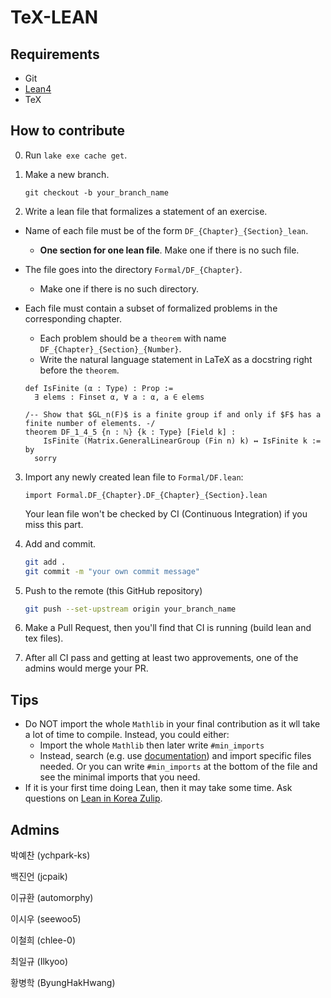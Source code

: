 # TeX-LEAN

## Requirements

- Git
- [Lean4](https://github.com/leanprover/lean4)
- TeX

## How to contribute

0. Run `lake exe cache get`.
1. Make a new branch.

    ```
    git checkout -b your_branch_name
    ```

2. Write a lean file that formalizes a statement of an exercise.
  - Name of each file must be of the form `DF_{Chapter}_{Section}_lean`.
    - **One section for one lean file**. Make one if there is no such file.
  - The file goes into the directory `Formal/DF_{Chapter}`.
    - Make one if there is no such directory.
  - Each file must contain a subset of formalized problems in the corresponding chapter.
    - Each problem should be a `theorem` with name `DF_{Chapter}_{Section}_{Number}`.
    - Write the natural language statement in LaTeX as a docstring right before the `theorem`.

    ```lean
    def IsFinite (α : Type) : Prop :=
      ∃ elems : Finset α, ∀ a : α, a ∈ elems

    /-- Show that $GL_n(F)$ is a finite group if and only if $F$ has a
    finite number of elements. -/
    theorem DF_1_4_5 {n : ℕ} {k : Type} [Field k] :
        IsFinite (Matrix.GeneralLinearGroup (Fin n) k) ↔ IsFinite k := by
      sorry
    ```

3. Import any newly created lean file to `Formal/DF.lean`:

    ```lean
    import Formal.DF_{Chapter}.DF_{Chapter}_{Section}.lean
    ```

    Your lean file won't be checked by CI (Continuous Integration) if you miss this part.

4. Add and commit.

    ```sh
    git add .
    git commit -m "your own commit message"
    ```

5. Push to the remote (this GitHub repository)

    ```sh
    git push --set-upstream origin your_branch_name
    ```

6. Make a Pull Request, then you'll find that CI is running (build lean and tex files).

7. After all CI pass and getting at least two approvements, one of the admins would merge your PR.

## Tips

- Do NOT import the whole `Mathlib` in your final contribution as it wll take a lot of time to compile. Instead, you could either:
  - Import the whole `Mathlib` then later write `#min_imports` 
  - Instead, search (e.g. use [documentation](https://leanprover-community.github.io/mathlib4_docs/index.html)) and import specific files needed. Or you can write `#min_imports` at the bottom of the file and see the minimal imports that you need.
- If it is your first time doing Lean, then it may take some time. Ask questions on [Lean in Korea Zulip](https://lean-in-korea.zulipchat.com/). 

## Admins

박예찬 (ychpark-ks)

백진언 (jcpaik)

이규환 (automorphy)

이시우 (seewoo5)

이철희 (chlee-0)

최일규 (Ilkyoo)

황병학 (ByungHakHwang)
